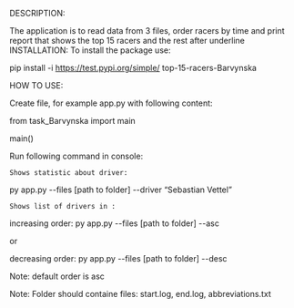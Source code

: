 

DESCRIPTION:

The application is to read data from 3 files, order racers by time and print report that shows the top 15 racers and the rest after underline INSTALLATION: To install the package use:

pip install -i https://test.pypi.org/simple/ top-15-racers-Barvynska

HOW TO USE:

Create file, for example app.py with following content:

from task_Barvynska import main

main()

Run following command in console:

    Shows statistic about driver:

py app.py --files [path to folder] --driver “Sebastian Vettel”

    Shows list of drivers in :

increasing order: py app.py --files [path to folder] --asc

or

decreasing order: py app.py --files [path to folder] --desc

Note: default order is asc

Note: Folder should containe files: start.log, end.log, abbreviations.txt
